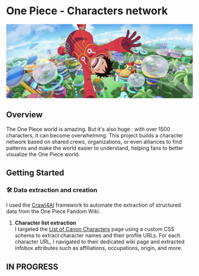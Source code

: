 # One Piece - Characters network

![alt text](image.png)

## Overview
The One Piece world is amazing. But it's also huge : with over 1500 characters, it can become overwhelming. This project builds a character network based on shared crews, organizations, or even alliances to find patterns and make the world easier to understand, helping fans to better visualize the One Piece world.


## Getting Started

### 🛠️ Data extraction and creation

I used the [Crawl4AI](https://docs.crawl4ai.com/) framework to automate the extraction of structured data from the One Piece Fandom Wiki.

1. **Character list extraction**  
   I targeted the [List of Canon Characters](https://onepiece.fandom.com/wiki/List_of_Canon_Characters) page using a custom CSS schema to extract character names and their profile URLs. For each character URL, I navigated to their dedicated wiki page and extracted infobox attributes such as affiliations, occupations, origin, and more.



## IN PROGRESS



